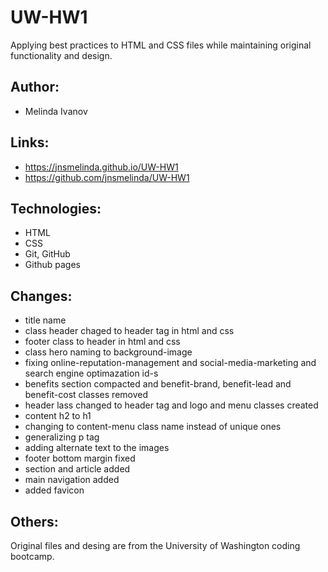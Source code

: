# UW-HW1
Applying best practices to HTML and CSS files while maintaining original functionality and design.

## Author:
* Melinda Ivanov

## Links:
* https://jnsmelinda.github.io/UW-HW1
* https://github.com/jnsmelinda/UW-HW1

## Technologies:
* HTML
* CSS
* Git, GitHub
* Github pages

## Changes:
* title name
* class header chaged to header tag in html and css
* footer class to header in html and css
* class hero naming to background-image
* fixing online-reputation-management and social-media-marketing and search engine optimazation id-s
* benefits section compacted and benefit-brand, benefit-lead and benefit-cost classes removed
* header lass changed to header tag and logo and menu classes created
* content h2 to h1
* changing to content-menu class name instead of unique ones
* generalizing p tag
* adding alternate text to the images
* footer bottom margin fixed
* section and article added
* main navigation added
* added favicon

## Others:
Original files and desing are from the University of Washington coding bootcamp.

